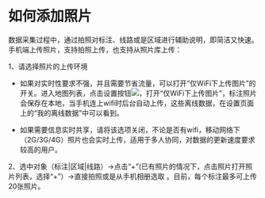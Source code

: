 # 如何添加照片

数据采集过程中，通过拍照对标注、线路或是区域进行辅助说明，即简洁又快速。手机端上传照片，支持拍照上传，也支持从照片库上传：

1、请选择照片的上传环境
- 如果对实时性要求不强，并且需要节省流量，可以打开“仅WiFi下上传图片”的开关。进入地图列表，点击设置按钮![](https://pic.dituwuyou.com/map%2Fpicture%2Fmobile%2Fmsettings.png)，打开“仅WiFi下上传图片”，标注照片会保存在本地，当手机连上wifi时后台自动上传，这些离线数据，在设置页面上的“我的离线数据”中可以看到。

- 如果需要信息实时共享，请将该选项关闭，不论是否有wifi，移动网络下（2G/3G/4G）照片也会实时上传，适用于多人协同，对数据的更新速度要求较高的用户。


2、选中对象（标注|区域|线路）->点击“+”(已有照片的情况下，点击照片打开照片列表，选择“+”）->直接拍照或是从手机相册选取 。目前，每个标注最多可上传20张照片。

